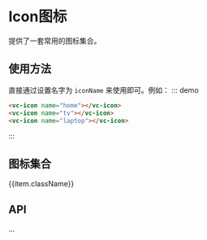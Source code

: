 # Icon图标

提供了一套常用的图标集合。

## 使用方法

直接通过设置名字为 ```iconName``` 来使用即可。例如：
::: demo 
``` html
<vc-icon name="home"></vc-icon> 
<vc-icon name="tv"></vc-icon> 
<vc-icon name="laptop"></vc-icon>
```
:::
## 图标集合

<div class="vc-icon_box">
  <div class="vc-icon_item" v-for="(item, index) in iconList" :key="index" @click="onCopy(item)">
    <div class="vc-icon_item-content">
      <vc-icon :name="item.className" size="30"></vc-icon>
      <p class="vc-icon_text">{{item.className}}</p>
    </div>
  </div>
</div>

## API
...

<script>
export default {
  data() {
    return {
      iconList: [
        {
          className: 'home'
        },
        {
          className: 'tv'
        },
        {
          className: 'laptop'
        },
        {
          className: 'windows8'
        },
        {
          className: 'appleinc'
        },
        {
          className: 'android'
        },
        {
          className: 'system'
        },
        {
          className: 'tablet'
        },
        {
          className: 'mobile'
        }
      ]
    }
  },
  methods: {
    onCopy(item) {
      let textarea = document.createElement('textarea')
      textarea.innerHTML = `<vc-icon name="${item.className}"></vc-icon>`
      document.body.appendChild(textarea)
      textarea.select()
      document.execCommand("copy")
      alert('复制成功')
      document.body.removeChild(textarea)
    }
  }
}
</script>
